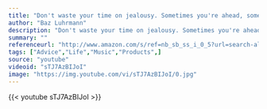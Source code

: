```yaml
---
title: "Don't waste your time on jealousy. Sometimes you're ahead, sometimes you're behind. The race is long, and in the end, it's only with yourself"
author: "Baz Luhrmann"
description: "Don't waste your time on jealousy. Sometimes you're ahead, sometimes you're behind. The race is long, and in the end, it's only with yourself - Baz Luhrmann quotes from GetInspired365.com"
summary: ""
referenceurl: "http://www.amazon.com/s/ref=nb_sb_ss_i_0_5?url=search-alias%3Daps&field-keywords=baz+luhrmann&sprefix=baz+l%2Caps%2C268&rh=i%3Aaps%2Ck%3Abaz+luhrmann"
tags: ["Advice","Life","Music","Products",]
source: "youtube"
videoid: "sTJ7AzBIJoI"
image: "https://img.youtube.com/vi/sTJ7AzBIJoI/0.jpg"
---
```


{{< youtube sTJ7AzBIJoI >}}
